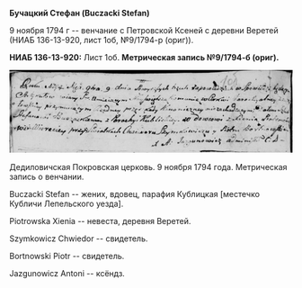 **Бучацкий Стефан (Buczacki Stefan)**

9 ноября 1794 г -- венчание с Петровской Ксеней с деревни Веретей (НИАБ
136-13-920, лист 1об, №9/1794-р (ориг)).

**НИАБ 136-13-920:** Лист 1об. **Метрическая запись №9/1794-б (ориг).**

![](./media/6df3cb37bf4caf11b90a097fca7fdd40d0ca1ac5.png)

Дедиловичская Покровская церковь. 9 ноября 1794 года. Метрическая запись
о венчании.

Buсzacki Stefan -- жених, вдовец, парафия Кублицкая \[местечко Кубличи
Лепельского уезда\].

Piotrowska Xienia -- невеста, деревня Веретей.

Szymkowicz Chwiedor -- свидетель.

Bortnowski Piotr -- свидетель.

Jazgunowicz Antoni -- ксёндз.
